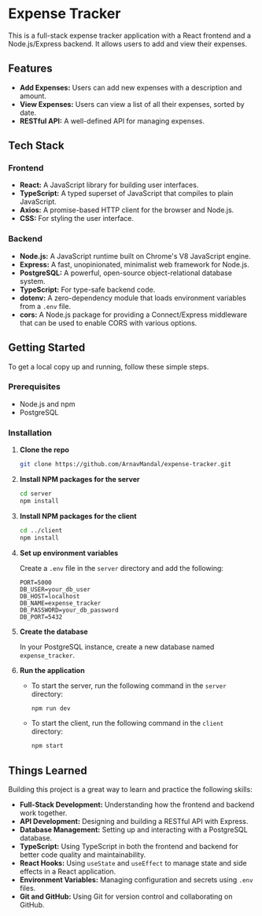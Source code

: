 # Expense Tracker

This is a full-stack expense tracker application with a React frontend and a Node.js/Express backend. It allows users to add and view their expenses.

## Features

*   **Add Expenses:** Users can add new expenses with a description and amount.
*   **View Expenses:** Users can view a list of all their expenses, sorted by date.
*   **RESTful API:** A well-defined API for managing expenses.

## Tech Stack

### Frontend

*   **React:** A JavaScript library for building user interfaces.
*   **TypeScript:** A typed superset of JavaScript that compiles to plain JavaScript.
*   **Axios:** A promise-based HTTP client for the browser and Node.js.
*   **CSS:** For styling the user interface.

### Backend

*   **Node.js:** A JavaScript runtime built on Chrome's V8 JavaScript engine.
*   **Express:** A fast, unopinionated, minimalist web framework for Node.js.
*   **PostgreSQL:** A powerful, open-source object-relational database system.
*   **TypeScript:** For type-safe backend code.
*   **dotenv:** A zero-dependency module that loads environment variables from a `.env` file.
*   **cors:** A Node.js package for providing a Connect/Express middleware that can be used to enable CORS with various options.

## Getting Started

To get a local copy up and running, follow these simple steps.

### Prerequisites

*   Node.js and npm
*   PostgreSQL

### Installation

1.  **Clone the repo**
    ```sh
    git clone https://github.com/ArnavMandal/expense-tracker.git
    ```
2.  **Install NPM packages for the server**
    ```sh
    cd server
    npm install
    ```
3.  **Install NPM packages for the client**
    ```sh
    cd ../client
    npm install
    ```
4.  **Set up environment variables**

    Create a `.env` file in the `server` directory and add the following:

    ```
    PORT=5000
    DB_USER=your_db_user
    DB_HOST=localhost
    DB_NAME=expense_tracker
    DB_PASSWORD=your_db_password
    DB_PORT=5432
    ```

5.  **Create the database**

    In your PostgreSQL instance, create a new database named `expense_tracker`.

6.  **Run the application**
    *   To start the server, run the following command in the `server` directory:
        ```sh
        npm run dev
        ```
    *   To start the client, run the following command in the `client` directory:
        ```sh
        npm start
        ```

## Things Learned

Building this project is a great way to learn and practice the following skills:

*   **Full-Stack Development:** Understanding how the frontend and backend work together.
*   **API Development:** Designing and building a RESTful API with Express.
*   **Database Management:** Setting up and interacting with a PostgreSQL database.
*   **TypeScript:** Using TypeScript in both the frontend and backend for better code quality and maintainability.
*   **React Hooks:** Using `useState` and `useEffect` to manage state and side effects in a React application.
*   **Environment Variables:** Managing configuration and secrets using `.env` files.
*   **Git and GitHub:** Using Git for version control and collaborating on GitHub. 